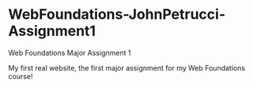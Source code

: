 # WebFoundations-JohnPetrucci-Assignment1
Web Foundations Major Assignment 1

My first real website, the first major assignment for my Web Foundations course!
